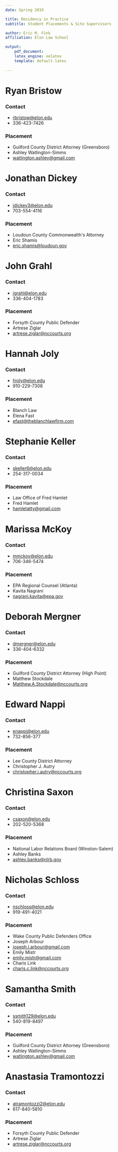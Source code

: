 ```yaml
---
date: Spring 2019

title: Residency in Practice
subtitle: Student Placements & Site Supervisors

author: Eric M. Fink
affiliation: Elon Law School

output: 
    pdf_document:
    latex_engine: xelatex
    template: default.latex
    
---
```


# Ryan Bristow
### Contact 
- rbristow@elon.edu
- 336-423-7426
    
### Placement 
- Guilford County District Attorney (Greensboro)
- Ashley Watlington-Simms
- watlington.ashley@gmail.com

# Jonathan Dickey
### Contact
- jdickey3@elon.edu
- 703-554-4116

### Placement 
- Loudoun County Commonwealth's Attorney
- Eric Shamis
- eric.shamis@loudoun.gov

# John Grahl
### Contact
- jgrahl@elon.edu
- 336-404-1783

### Placement 
- Forsyth County Public Defender
- Artrese Ziglar
- artrese.ziglar@nccourts.org

# Hannah Joly
### Contact
- hjoly@elon.edu
- 910-229-7308
    
### Placement 
- Blanch Law
- Elena Fast
- efast@theblanchlawfirm.com

# Stephanie Keller
### Contact
- skeller6@elon.edu
- 254-317-0034

### Placement 
- Law Office of Fred Hamlet
- Fred Hamlet
- hamletatty@gmail.com

# Marissa McKoy
### Contact
- mmckoy@elon.edu
- 706-346-5474

### Placement 
- EPA Regional Counsel (Atlanta)
- Kavita Nagrani
- nagrani.kavita@epa.gov

# Deborah Mergner
### Contact
- dmergner@elon.edu
- 336-404-6332

### Placement 
- Guilford County District Attorney (High Point)
- Matthew Stockdale
- Matthew.A.Stockdale@nccourts.org

# Edward Nappi
### Contact
- enappi@elon.edu
- 732-856-377

### Placement 
- Lee County District Attorney
- Christopher J. Autry
- christopher.j.autry@nccourts.org

# Christina Saxon
### Contact
- csaxon@elon.edu
- 202-520-5368

### Placement 
- National Labor Relations Board (Winston-Salem)
- Ashley Banks
- ashley.banks@nlrb.gov

# Nicholas Schloss
### Contact
- nschloss@elon.edu
- 919-491-4021

### Placement     
- Wake County Public Defenders Office
- Joseph Arbour
- joseph.l.arbour@gmail.com
- Emily Mistr
- emily.mistr@gmail.com
- Charis Link
- charis.c.link@nccourts.org

# Samantha Smith
### Contact
- ssmith129@elon.edu
- 540-819-8497

### Placement     
- Guilford County District Attorney (Greensboro)
- Ashley Watlington-Simms
- watlington.ashley@gmail.com

# Anastasia Tramontozzi
### Contact
- atramontozzi2@elon.edu
- 617-840-5810

### Placement     
- Forsyth County Public Defender
- Artrese Ziglar
- artrese.ziglar@nccourts.org
